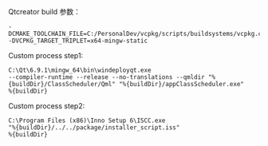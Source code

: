 Qtcreator build 参数：
```
-DCMAKE_TOOLCHAIN_FILE=C:/PersonalDev/vcpkg/scripts/buildsystems/vcpkg.cmake
-DVCPKG_TARGET_TRIPLET=x64-mingw-static
```
Custom process step1:
```
C:\Qt\6.9.1\mingw_64\bin\windeployqt.exe
--compiler-runtime --release --no-translations --qmldir "%{buildDir}/ClassScheduler/Qml" "%{buildDir}/appClassScheduler.exe"
%{buildDir}
```
Custom process step2:
```
C:\Program Files (x86)\Inno Setup 6\ISCC.exe
"%{buildDir}/../../package/installer_script.iss"
%{buildDir}
```
